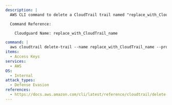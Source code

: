 ```yaml
---
description: |
  AWS CLI command to delete a CloudTrail trail named "replace_with_CloudTrail_name" using the "administrator" profile.

  Command Reference:

    Cloudguard Name: replace_with_CloudTrail_name

command: |
  aws cloudtrail delete-trail --name replace_with_CloudTrail_name --profile administrator
items:
  - Access Keys
services:
  - AWS
OS:
  - Internal
attack_types:
  - Defense Evasion
references:
  - https://docs.aws.amazon.com/cli/latest/reference/cloudtrail/delete-trail.html
---
```

